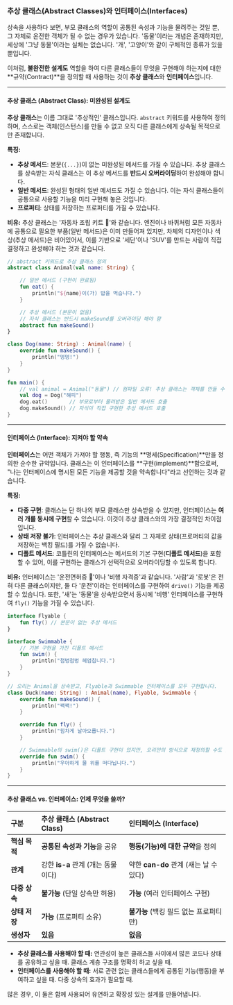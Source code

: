 ### 추상 클래스(Abstract Classes)와 인터페이스(Interfaces)

상속을 사용하다 보면, 부모 클래스의 역할이 공통된 속성과 기능을 물려주는 것일 뿐, 그 자체로 온전한 객체가 될 수 없는 경우가 있습니다. '동물'이라는 개념은 존재하지만, 세상에 '그냥 동물'이라는 실체는 없습니다. '개', '고양이'와 같이 구체적인 종류가 있을 뿐입니다.

이처럼, **불완전한 설계도** 역할을 하여 다른 클래스들이 무엇을 구현해야 하는지에 대한 \*\*규약(Contract)\*\*을 정의할 때 사용하는 것이 **추상 클래스**와 **인터페이스**입니다.

-----

#### 추상 클래스 (Abstract Class): 미완성된 설계도

**추상 클래스**는 이름 그대로 '추상적인' 클래스입니다. `abstract` 키워드를 사용하여 정의하며, 스스로는 객체(인스턴스)를 만들 수 없고 오직 다른 클래스에게 상속될 목적으로만 존재합니다.

**특징:**

  * **추상 메서드**: 본문(`{...}`)이 없는 미완성된 메서드를 가질 수 있습니다. 추상 클래스를 상속받는 자식 클래스는 이 추상 메서드를 **반드시 오버라이딩**하여 완성해야 합니다.
  * **일반 메서드**: 완성된 형태의 일반 메서드도 가질 수 있습니다. 이는 자식 클래스들이 공통으로 사용할 기능을 미리 구현해 놓은 것입니다.
  * **프로퍼티**: 상태를 저장하는 프로퍼티를 가질 수 있습니다.

**비유:** 추상 클래스는 '자동차 조립 키트 🚗'와 같습니다. 엔진이나 바퀴처럼 모든 자동차에 공통으로 필요한 부품(일반 메서드)은 이미 만들어져 있지만, 차체의 디자인이나 색상(추상 메서드)은 비어있어서, 이를 기반으로 '세단'이나 'SUV'를 만드는 사람이 직접 결정하고 완성해야 하는 것과 같습니다.

```kotlin
// abstract 키워드로 추상 클래스 정의
abstract class Animal(val name: String) {

    // 일반 메서드 (구현이 완료됨)
    fun eat() {
        println("${name}이(가) 밥을 먹습니다.")
    }

    // 추상 메서드 (본문이 없음)
    // 자식 클래스는 반드시 makeSound를 오버라이딩 해야 함
    abstract fun makeSound()
}

class Dog(name: String) : Animal(name) {
    override fun makeSound() {
        println("멍멍!")
    }
}

fun main() {
    // val animal = Animal("동물") // 컴파일 오류! 추상 클래스는 객체를 만들 수 없습니다.
    val dog = Dog("해피")
    dog.eat()       // 부모로부터 물려받은 일반 메서드 호출
    dog.makeSound() // 자식이 직접 구현한 추상 메서드 호출
}
```

-----

#### 인터페이스 (Interface): 지켜야 할 약속

**인터페이스**는 어떤 객체가 가져야 할 행동, 즉 기능의 \*\*명세(Specification)\*\*만을 정의한 순수한 규약입니다. 클래스는 이 인터페이스를 \*\*구현(implement)\*\*함으로써, "나는 인터페이스에 명시된 모든 기능을 제공할 것을 약속합니다"라고 선언하는 것과 같습니다.

**특징:**

  * **다중 구현**: 클래스는 단 하나의 부모 클래스만 상속받을 수 있지만, 인터페이스는 **여러 개를 동시에 구현**할 수 있습니다. 이것이 추상 클래스와의 가장 결정적인 차이점입니다.
  * **상태 저장 불가**: 인터페이스는 추상 클래스와 달리 그 자체로 상태(프로퍼티의 값을 저장하는 백킹 필드)를 가질 수 없습니다.
  * **디폴트 메서드**: 코틀린의 인터페이스는 메서드의 기본 구현(**디폴트 메서드**)을 포함할 수 있어, 이를 구현하는 클래스가 선택적으로 오버라이딩할 수 있도록 합니다.

**비유:** 인터페이스는 '운전면허증 📜'이나 '비행 자격증'과 같습니다. '사람'과 '로봇'은 전혀 다른 클래스이지만, 둘 다 '운전'이라는 인터페이스를 구현하여 `drive()` 기능을 제공할 수 있습니다. 또한, '새'는 '동물'을 상속받으면서 동시에 '비행' 인터페이스를 구현하여 `fly()` 기능을 가질 수 있습니다.

```kotlin
interface Flyable {
    fun fly() // 본문이 없는 추상 메서드
}

interface Swimmable {
    // 기본 구현을 가진 디폴트 메서드
    fun swim() {
        println("첨벙첨벙 헤엄칩니다.")
    }
}

// 오리는 Animal을 상속받고, Flyable과 Swimmable 인터페이스를 모두 구현합니다.
class Duck(name: String) : Animal(name), Flyable, Swimmable {
    override fun makeSound() {
        println("꽥꽥!")
    }

    override fun fly() {
        println("힘차게 날아오릅니다.")
    }

    // Swimmable의 swim()은 디폴트 구현이 있지만, 오리만의 방식으로 재정의할 수도 있습니다.
    override fun swim() {
        println("우아하게 물 위를 떠다닙니다.")
    }
}
```

-----

#### 추상 클래스 vs. 인터페이스: 언제 무엇을 쓸까?

| 구분 | 추상 클래스 (Abstract Class) | 인터페이스 (Interface) |
| :--- | :--- | :--- |
| **핵심 목적** | **공통된 속성과 기능**을 공유 | **행동(기능)에 대한 규약**을 정의 |
| **관계** | 강한 **is-a** 관계 (개는 동물이다) | 약한 **can-do** 관계 (새는 날 수 있다) |
| **다중 상속** | **불가능** (단일 상속만 허용) | **가능** (여러 인터페이스 구현) |
| **상태 저장** | **가능** (프로퍼티 소유) | **불가능** (백킹 필드 없는 프로퍼티만) |
| **생성자** | **있음** | **없음** |

  * **추상 클래스를 사용해야 할 때:** 연관성이 높은 클래스들 사이에서 많은 코드나 상태를 공유하고 싶을 때. 클래스 계층 구조를 명확히 하고 싶을 때.
  * **인터페이스를 사용해야 할 때:** 서로 관련 없는 클래스들에게 공통된 기능(행동)을 부여하고 싶을 때. 다중 상속의 효과가 필요할 때.

많은 경우, 이 둘은 함께 사용되어 유연하고 확장성 있는 설계를 만들어냅니다.